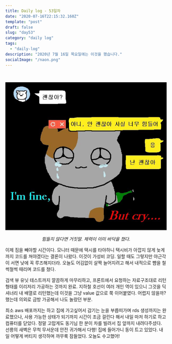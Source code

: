 ```yaml
---
title: Daily log - 53일차
date: "2020-07-16T22:15:32.160Z"
template: "post"
draft: false
slug: "day53"
category: "daily log"
tags:
  - "daily-log"
description: "2020년 7월 16일 목요일에는 이것을 했습니다."
socialImage: "/naon.png"
---
```


<br>

![day53](/media/200716-day53.JPG)
*<center>힘들지 않다면 거짓말. 체력이 이미 바닥을 쳤다.</center>*

이제 짐을 빼야할 시간이다. 모니터 때문에 택시를 타야하니 택시비가 아깝지 않게 늦게까지 코드를 쳐야겠다는 결론이 나왔다. 이것이 가성비 코딩. 일할 때도 그렇지만 야근각이 서면 낮에 꼭 루즈해지더라. 오늘도 어김없이 살짝 늘어지려고 해서 내적으로 뺨을 철썩철썩 때리며 코드를 쳤다.

검색 뷰 유닛 테스트까지 깔끔하게 마무리하고, 프론트에서 요청하는 자료구조대로 리턴 형태를 이리저리 가공하는 것까지 완료. 지하철 호선이 여러 개인 역이 있으니 그것을 딕셔너리 내 배열로 리턴했는데 이것을 그냥 value 값으로 쭉 이어붙였다. 어렵지 않을까? 했는데 의외로 금방 가공해서 나도 놀랐던 부분.

최소 aws 배포까지는 하고 집에 가고싶어서 감기는 눈을 부릅떠가며 rds 생성까지는 완료했으나, 사용 가능한 상태가 되기까지 시간이 조금 걸린다 해서 내일 마저 하기로 하고 컴퓨터를 닫았다. 정말 고맙게도 동기님 한 분이 차를 빌려서 집 앞까지 내려다주셨다. 선릉의 새벽은 무척 무서운데 안전 귀가해서 다행! 집에 들어가니 동이 트고 있었다. 내일 어떻게 버티지 생각하며 까무룩 잠들었다. 오늘도 수고했어!